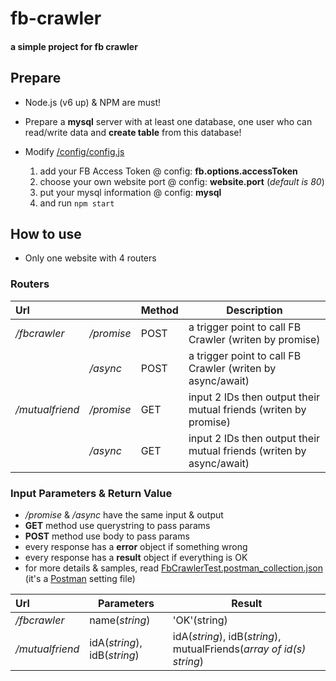 # fb-crawler
#### a simple project for fb crawler

## Prepare
- Node.js (v6 up) & NPM are must!

- Prepare a **mysql** server with at least one database, one user who can read/write data and **create table** from this database!

- Modify [/config/config.js](/config/config.js) 

    1. add your FB Access Token @ config: **fb.options.accessToken**
    2. choose your own website port @ config: **website.port** (*default is 80*)
    3. put your mysql information @ config: **mysql**
    4. and run `npm start`


## How to use
- Only one website with 4 routers

### Routers
|Url||Method|Description|
|:-|-|-|--|
|*/fbcrawler*|*/promise*| POST | a trigger point to call FB Crawler (writen by promise) |
||*/async*| POST | a trigger point to call FB Crawler (writen by async/await) |
|*/mutualfriend*|*/promise*| GET | input 2 IDs then output their mutual friends  (writen by promise) |
||*/async*| GET | input 2 IDs then output their mutual friends (writen by async/await) |

### Input Parameters & Return Value
- */promise* & */async* have the same input & output 
- **GET** method use querystring to pass params
- **POST** method use body to pass params
- every response has a **error** object if something wrong
- every response has a **result** object if everything is OK
- for more details & samples, read [FbCrawlerTest.postman_collection.json](/test/FbCrawlerTest.postman_collection.json) (it's a [Postman](https://www.getpostman.com/) setting file)

|Url|Parameters| Result |
|:-|-|-|
|*/fbcrawler*| name(*string*) | 'OK'(string)|
|*/mutualfriend*| idA(*string*), idB(*string*)| idA(*string*), idB(*string*), mutualFriends(*array of id(s) string*)|


